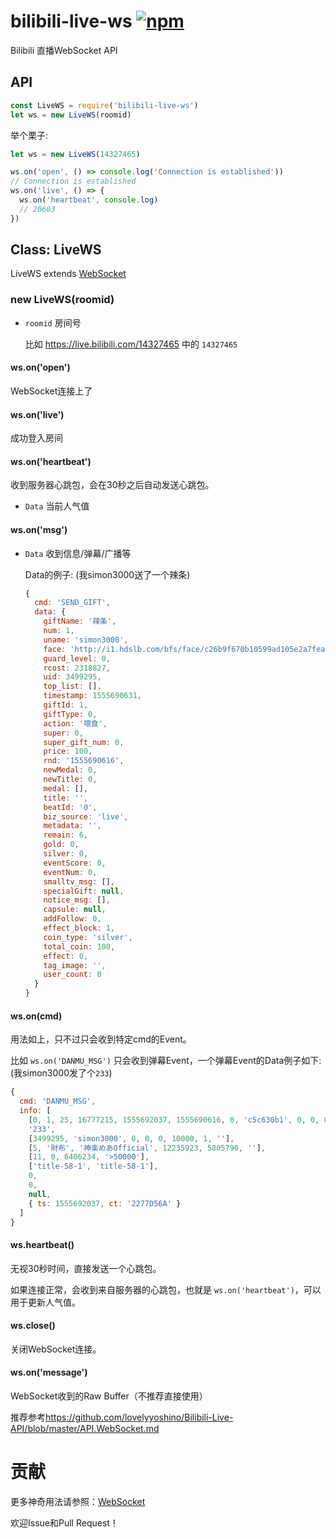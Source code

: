 # bilibili-live-ws [![npm](https://img.shields.io/npm/v/bilibili-live-ws.svg)](https://www.npmjs.com/package/bilibili-live-ws)

Bilibili 直播WebSocket API

## API

```javascript
const LiveWS = require('bilibili-live-ws')
let ws = new LiveWS(roomid)
```

举个栗子:

```javascript
let ws = new LiveWS(14327465)

ws.on('open', () => console.log('Connection is established'))
// Connection is established
ws.on('live', () => {
  ws.on('heartbeat', console.log)
  // 20603
})
```

## Class: LiveWS

LiveWS extends [WebSocket](https://github.com/websockets/ws/blob/master/doc/ws.md#class-websocket)

### new LiveWS(roomid)

- `roomid` 房间号

  比如 https://live.bilibili.com/14327465 中的 `14327465`

#### ws.on('open')

WebSocket连接上了

#### ws.on('live')

成功登入房间

#### ws.on('heartbeat')

收到服务器心跳包，会在30秒之后自动发送心跳包。

- `Data` 当前人气值

#### ws.on('msg')

- `Data` 收到信息/弹幕/广播等

  Data的例子: (我simon3000送了一个辣条)

  ```javascript
  {
    cmd: 'SEND_GIFT',
    data: {
      giftName: '辣条',
      num: 1,
      uname: 'simon3000',
      face: 'http://i1.hdslb.com/bfs/face/c26b9f670b10599ad105e2a7fea4b5f21c0f0bcf.jpg',
      guard_level: 0,
      rcost: 2318827,
      uid: 3499295,
      top_list: [],
      timestamp: 1555690631,
      giftId: 1,
      giftType: 0,
      action: '喂食',
      super: 0,
      super_gift_num: 0,
      price: 100,
      rnd: '1555690616',
      newMedal: 0,
      newTitle: 0,
      medal: [],
      title: '',
      beatId: '0',
      biz_source: 'live',
      metadata: '',
      remain: 6,
      gold: 0,
      silver: 0,
      eventScore: 0,
      eventNum: 0,
      smalltv_msg: [],
      specialGift: null,
      notice_msg: [],
      capsule: null,
      addFollow: 0,
      effect_block: 1,
      coin_type: 'silver',
      total_coin: 100,
      effect: 0,
      tag_image: '',
      user_count: 0
    }
  }
  ```

#### ws.on(cmd)

用法如上，只不过只会收到特定cmd的Event。

比如 `ws.on('DANMU_MSG')` 只会收到弹幕Event，一个弹幕Event的Data例子如下: (我simon3000发了个`233`)

```javascript
{
  cmd: 'DANMU_MSG',
  info: [
    [0, 1, 25, 16777215, 1555692037, 1555690616, 0, 'c5c630b1', 0, 0, 0],
    '233',
    [3499295, 'simon3000', 0, 0, 0, 10000, 1, ''],
    [5, '財布', '神楽めあOfficial', 12235923, 5805790, ''],
    [11, 0, 6406234, '>50000'],
    ['title-58-1', 'title-58-1'],
    0,
    0,
    null,
    { ts: 1555692037, ct: '2277D56A' }
  ]
}
```



#### ws.heartbeat()

无视30秒时间，直接发送一个心跳包。

如果连接正常，会收到来自服务器的心跳包，也就是 `ws.on('heartbeat')`，可以用于更新人气值。

#### ws.close()

关闭WebSocket连接。

#### ws.on('message')

WebSocket收到的Raw Buffer（不推荐直接使用）

推荐参考<https://github.com/lovelyyoshino/Bilibili-Live-API/blob/master/API.WebSocket.md>

# 贡献

更多神奇用法请参照：[WebSocket](https://github.com/websockets/ws/blob/master/doc/ws.md#class-websocket)

欢迎Issue和Pull Request！